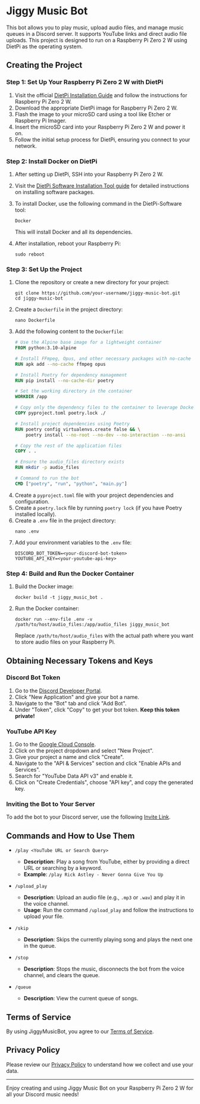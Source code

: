 # Jiggy Music Bot

This bot allows you to play music, upload audio files, and manage music queues in a Discord server. It supports YouTube links and direct audio file uploads. This project is designed to run on a Raspberry Pi Zero 2 W using DietPi as the operating system.

## Creating the Project

### Step 1: Set Up Your Raspberry Pi Zero 2 W with DietPi

1. Visit the official [DietPi Installation Guide](https://dietpi.com/docs/install/) and follow the instructions for Raspberry Pi Zero 2 W.
2. Download the appropriate DietPi image for Raspberry Pi Zero 2 W.
3. Flash the image to your microSD card using a tool like Etcher or Raspberry Pi Imager.
4. Insert the microSD card into your Raspberry Pi Zero 2 W and power it on.
5. Follow the initial setup process for DietPi, ensuring you connect to your network.

### Step 2: Install Docker on DietPi

1. After setting up DietPi, SSH into your Raspberry Pi Zero 2 W.
2. Visit the [DietPi Software Installation Tool guide](https://dietpi.com/docs/dietpi_tools/software_installation/) for detailed instructions on installing software packages.
3. To install Docker, use the following command in the DietPi-Software tool:
   ```
   Docker
   ```
   This will install Docker and all its dependencies.

4. After installation, reboot your Raspberry Pi:
   ```
   sudo reboot
   ```

### Step 3: Set Up the Project

1. Clone the repository or create a new directory for your project:
   ```
   git clone https://github.com/your-username/jiggy-music-bot.git
   cd jiggy-music-bot
   ```
2. Create a `Dockerfile` in the project directory:
   ```
   nano Dockerfile
   ```
3. Add the following content to the `Dockerfile`:
   ```dockerfile
   # Use the Alpine base image for a lightweight container
   FROM python:3.10-alpine

   # Install FFmpeg, Opus, and other necessary packages with no-cache for a smaller image size
   RUN apk add --no-cache ffmpeg opus

   # Install Poetry for dependency management
   RUN pip install --no-cache-dir poetry

   # Set the working directory in the container
   WORKDIR /app

   # Copy only the dependency files to the container to leverage Docker caching
   COPY pyproject.toml poetry.lock ./

   # Install project dependencies using Poetry
   RUN poetry config virtualenvs.create false && \
       poetry install --no-root --no-dev --no-interaction --no-ansi

   # Copy the rest of the application files
   COPY . .

   # Ensure the audio_files directory exists
   RUN mkdir -p audio_files

   # Command to run the bot
   CMD ["poetry", "run", "python", "main.py"]
   ```
4. Create a `pyproject.toml` file with your project dependencies and configuration.
5. Create a `poetry.lock` file by running `poetry lock` (if you have Poetry installed locally).
6. Create a `.env` file in the project directory:
   ```
   nano .env
   ```
7. Add your environment variables to the `.env` file:
   ```
   DISCORD_BOT_TOKEN=<your-discord-bot-token>
   YOUTUBE_API_KEY=<your-youtube-api-key>
   ```

### Step 4: Build and Run the Docker Container

1. Build the Docker image:
   ```
   docker build -t jiggy_music_bot .
   ```
2. Run the Docker container:
   ```
   docker run --env-file .env -v /path/to/host/audio_files:/app/audio_files jiggy_music_bot
   ```
   Replace `/path/to/host/audio_files` with the actual path where you want to store audio files on your Raspberry Pi.

## Obtaining Necessary Tokens and Keys

### Discord Bot Token

1. Go to the [Discord Developer Portal](https://discord.com/developers/applications).
2. Click "New Application" and give your bot a name.
3. Navigate to the "Bot" tab and click "Add Bot".
4. Under "Token", click "Copy" to get your bot token. **Keep this token private!**

### YouTube API Key

1. Go to the [Google Cloud Console](https://console.cloud.google.com/).
2. Click on the project dropdown and select "New Project".
3. Give your project a name and click "Create".
4. Navigate to the "API & Services" section and click "Enable APIs and Services".
5. Search for "YouTube Data API v3" and enable it.
6. Click on "Create Credentials", choose "API key", and copy the generated key.

### Inviting the Bot to Your Server

To add the bot to your Discord server, use the following [Invite Link](https://discord.com/oauth2/authorize?client_id=1284369572476223511&permissions=3221504&integration_type=0&scope=applications.commands+bot).

## Commands and How to Use Them

- `/play <YouTube URL or Search Query>`
  - **Description**: Play a song from YouTube, either by providing a direct URL or searching by a keyword.
  - **Example**: `/play Rick Astley - Never Gonna Give You Up`

- `/upload_play`
  - **Description**: Upload an audio file (e.g., `.mp3` or `.wav`) and play it in the voice channel.
  - **Usage**: Run the command `/upload_play` and follow the instructions to upload your file.

- `/skip`
  - **Description**: Skips the currently playing song and plays the next one in the queue.

- `/stop`
  - **Description**: Stops the music, disconnects the bot from the voice channel, and clears the queue.

- `/queue`
  - **Description**: View the current queue of songs.

## Terms of Service

By using JiggyMusicBot, you agree to our [Terms of Service](TERMS.md).

## Privacy Policy

Please review our [Privacy Policy](PRIVACY.md) to understand how we collect and use your data.

---
Enjoy creating and using Jiggy Music Bot on your Raspberry Pi Zero 2 W for all your Discord music needs!
